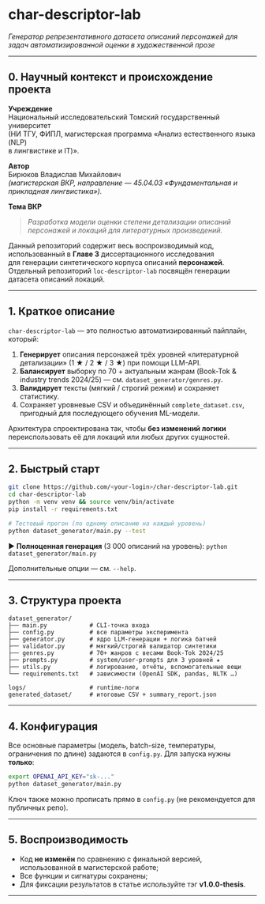 # char-descriptor-lab  
*Генератор репрезентативного датасета описаний персонажей для задач
автоматизированной оценки в художественной прозе*  

---

## 0. Научный контекст и происхождение проекта

**Учреждение**  
Национальный исследовательский Томский государственный университет  
(НИ ТГУ, ФИПЛ, магистерская программа «Анализ естественного языка (NLP)  
в лингвистике и IT)».

**Автор**  
Бирюков Владислав Михайлович  
*(магистерская ВКР, направление — 45.04.03 «Фундаментальная и прикладная
лингвистика»).*

**Тема ВКР**  
> *Разработка модели оценки степени детализации описаний персонажей и
> локаций для литературных произведений.*

Данный репозиторий содержит весь воспроизводимый код,
использованный в **Главе 3** диссертационного исследования  
для генерации синтетического корпуса описаний **персонажей**.  
Отдельный репозиторий `loc-descriptor-lab` посвящён генерации датасета
описаний локаций.

---

## 1. Краткое описание

`char-descriptor-lab` — это полностью автоматизированный пайплайн,
который:

1. **Генерирует** описания персонажей трёх уровней «литературной
   детализации» (1 ★ / 2 ★ / 3 ★) при помощи LLM-API.
2. **Балансирует** выборку по 70 + актуальным жанрам (Book-Tok &
   industry trends 2024/25) ― см. `dataset_generator/genres.py`.
3. **Валидирует** тексты (мягкий / строгий режим) и сохраняет
   статистику.
4. Сохраняет уровневые CSV и объединённый
   `complete_dataset.csv`, пригодный для последующего обучения ML-модели.

Архитектура спроектирована так, чтобы **без изменений логики**
переиспользовать её для локаций или любых других сущностей.

---

## 2. Быстрый старт

```bash
git clone https://github.com/<your-login>/char-descriptor-lab.git
cd char-descriptor-lab
python -m venv venv && source venv/bin/activate
pip install -r requirements.txt

# Тестовый прогон (по одному описанию на каждый уровень)
python dataset_generator/main.py --test
````

▶️ **Полноценная генерация** (3 000 описаний на уровень):
`python dataset_generator/main.py`

Дополнительные опции — см. `--help`.

---

## 3. Структура проекта

```
dataset_generator/
├── main.py            # CLI-точка входа
├── config.py          # все параметры эксперимента
├── generator.py       # ядро LLM-генерации + логика батчей
├── validator.py       # мягкий/строгий валидатор синтетики
├── genres.py          # 70+ жанров с весами Book-Tok 2024/25
├── prompts.py         # system/user-prompts для 3 уровней ★
├── utils.py           # логирование, отчёты, вспомогательные вещи
└── requirements.txt   # зависимости (OpenAI SDK, pandas, NLTK …)

logs/                  # runtime-логи
generated_dataset/     # итоговые CSV + summary_report.json
```

---

## 4. Конфигурация

Все основные параметры (модель, batch-size, температуры, ограничения по
длине) задаются в `config.py`.
Для запуска нужны **только**:

```bash
export OPENAI_API_KEY="sk-..."
python dataset_generator/main.py
```

Ключ также можно прописать прямо в `config.py` (не рекомендуется для
публичных репо).

---

## 5. Воспроизводимость

* Код **не изменён** по сравнению с финальной версией,
  использованной в магистерской работе;
* Все функции и сигнатуры сохранены;
* Для фиксации результатов в статье используйте тэг
  **v1.0.0-thesis**.

---


